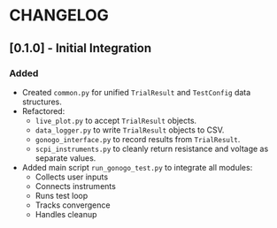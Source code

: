 # CHANGELOG

## [0.1.0] - Initial Integration

### Added
- Created `common.py` for unified `TrialResult` and `TestConfig` data structures.
- Refactored:
  - `live_plot.py` to accept `TrialResult` objects.
  - `data_logger.py` to write `TrialResult` objects to CSV.
  - `gonogo_interface.py` to record results from `TrialResult`.
  - `scpi_instruments.py` to cleanly return resistance and voltage as separate values.
- Added main script `run_gonogo_test.py` to integrate all modules:
  - Collects user inputs
  - Connects instruments
  - Runs test loop
  - Tracks convergence
  - Handles cleanup
